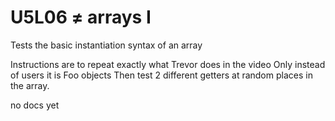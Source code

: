 # U5L06 ≠ arrays I

Tests the basic instantiation syntax of an array

Instructions are to repeat exactly what Trevor does in the video
Only instead of users it is Foo objects
Then test 2 different getters at random places in the array.

no docs yet
